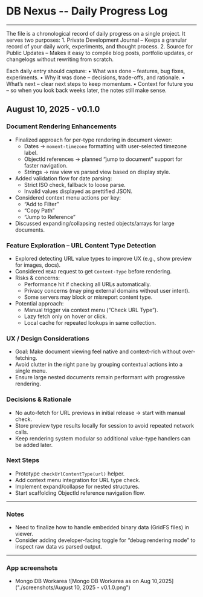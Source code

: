 # DB Nexus -- Daily Progress Log
--- 

The file is a chronological record of daily progress on a single project. It serves two purposes:
	1.	Private Development Journal – Keeps a granular record of your daily work, experiments, and thought process.
	2.	Source for Public Updates – Makes it easy to compile blog posts, portfolio updates, or changelogs without rewriting from scratch.

Each daily entry should capture:
	•	What was done – features, bug fixes, experiments.
	•	Why it was done – decisions, trade-offs, and rationale.
	•	What’s next – clear next steps to keep momentum.
	•	Context for future you – so when you look back weeks later, the notes still make sense.

## August 10, 2025 - v0.1.0

### Document Rendering Enhancements
- Finalized approach for per-type rendering in document viewer:
  - Dates → `moment-timezone` formatting with user-selected timezone label.
  - ObjectId references → planned “jump to document” support for faster navigation.
  - Strings → raw view vs parsed view based on display style.
- Added validation flow for date parsing:
  - Strict ISO check, fallback to loose parse.
  - Invalid values displayed as prettified JSON.
- Considered context menu actions per key:
  - “Add to Filter”
  - “Copy Path”
  - “Jump to Reference”
- Discussed expanding/collapsing nested objects/arrays for large documents.

### Feature Exploration – URL Content Type Detection
- Explored detecting URL value types to improve UX (e.g., show preview for images, docs).
- Considered `HEAD` request to get `Content-Type` before rendering.
- Risks & concerns:
  - Performance hit if checking all URLs automatically.
  - Privacy concerns (may ping external domains without user intent).
  - Some servers may block or misreport content type.
- Potential approach:
  - Manual trigger via context menu (“Check URL Type”).
  - Lazy fetch only on hover or click.
  - Local cache for repeated lookups in same collection.

### UX / Design Considerations
- Goal: Make document viewing feel native and context-rich without over-fetching.
- Avoid clutter in the right pane by grouping contextual actions into a single menu.
- Ensure large nested documents remain performant with progressive rendering.

### Decisions & Rationale
- No auto-fetch for URL previews in initial release → start with manual check.
- Store preview type results locally for session to avoid repeated network calls.
- Keep rendering system modular so additional value-type handlers can be added later.

### Next Steps
- Prototype `checkUrlContentType(url)` helper.
- Add context menu integration for URL type check.
- Implement expand/collapse for nested structures.
- Start scaffolding ObjectId reference navigation flow.

---

### Notes
- Need to finalize how to handle embedded binary data (GridFS files) in viewer.
- Consider adding developer-facing toggle for “debug rendering mode” to inspect raw data vs parsed output.

---

### App screenshots

- Mongo DB Workarea
![Mongo DB Workarea as on Aug 10,2025]("./screenshots/August 10, 2025 - v0.1.0.png")
